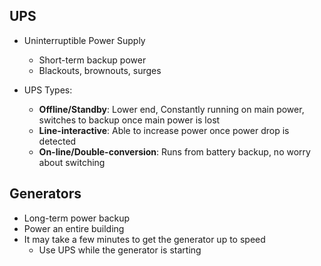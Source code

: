 ## UPS

- Uninterruptible Power Supply
	- Short-term backup power
	- Blackouts, brownouts, surges

- UPS Types:
	- **Offline/Standby**: Lower end, Constantly running on main power, switches to backup once main power is lost
	- **Line-interactive**: Able to increase power once power drop is detected
	- **On-line/Double-conversion**: Runs from battery backup, no worry about switching

## Generators

- Long-term power backup
- Power an entire building
- It may take a few minutes to get the generator up to speed
	- Use UPS while the generator is starting
